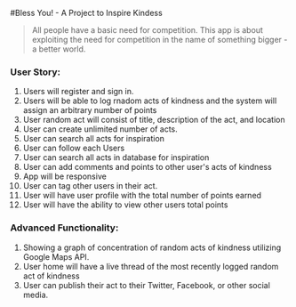#Bless You! - A Project to Inspire Kindess
> All people have a basic need for competition. This app is about exploiting the need for competition in the name of something bigger - a better world. 

### User Story: 
1. Users will register and sign in. 
2. Users will be able to log rnadom acts of kindness and the system will assign an arbitrary number of points
3. User random act will consist of title, description of the act, and location
4. User can create unlimited number of acts. 
5. User can search all acts for inspiration
6. User can follow each Users
7. User can search all acts in database for inspiration
8. User can add comments and points to other user's acts of kindness
9. App will be responsive
10. User can tag other users in their act. 
11. User will have user profile with the total number of points earned
12. User will have the ability to view other users total points

### Advanced Functionality: 
1. Showing a graph of concentration of random acts of kindness utilizing Google Maps API. 
2. User home will have a live thread of the most recently logged random act of kindness
3. User can publish their act to their Twitter, Facebook, or other social media.


